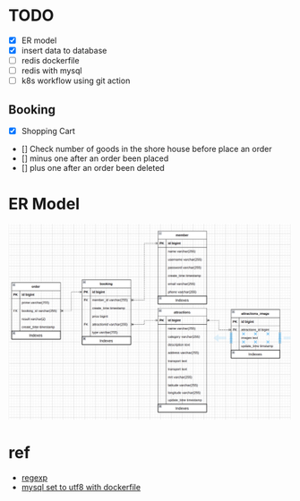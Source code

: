 # TODO

-   [x] ER model
-   [x] insert data to database
-   [ ] redis dockerfile
-   [ ] redis with mysql
-   [ ] k8s workflow using git action

## Booking

-   [X] Shopping Cart
-   [] Check number of goods in the shore house before place an order
-   [] minus one after an order been placed
-   [] plus one after an order been deleted

# ER Model

![picture 2](images/b72deb5aae8410975d9a828281b236c72e1be04e2951bdb5cf0ba838589b53a5.png)

# ref

-   [regexp](http://gskinner.com/RegExr/?2tr2n)
-   [mysql set to utf8 with dockerfile](https://stackoverflow.com/questions/45729326/how-to-change-the-default-character-set-of-mysql-using-docker-compose)
